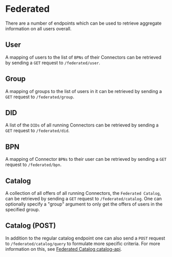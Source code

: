 # Federated

There are a number of endpoints which can be used to retrieve aggregate information on all users overall.

## User

A mapping of users to the list of `BPNs` of their Connectors can be retrieved by sending a `GET` request to `/federated/user`.

## Group

A mapping of groups to the list of users in it can be retrieved by sending a `GET` request to `/federated/group`.

## DID

A list of the `DIDs` of all running Connectors can be retrieved by sending a `GET` request to `/federated/did`.

## BPN

A mapping of Connector `BPNs` to their user can be retrieved by sending a `GET` request to `/federated/bpn`.

## Catalog

A collection of all offers of all running Connectors, the `Federated Catalog`, can be retrieved by sending a `GET` request to `/federated/catalog`. One can optionally specify a "group" argument to only get the offers of users in the specified group.

## Catalog (POST)

In addition to the regular catalog endpoint one can also send a `POST` request to `/federated/catalog/query` to formulate more specific criteria. For more information on this, see [Federated Catalog catalog-api](https://eclipse-edc.github.io/FederatedCatalog/openapi/catalog-api/#/Federated%20Catalog/getCachedCatalog).
